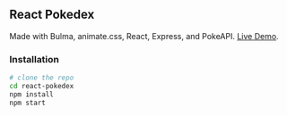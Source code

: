## React Pokedex
Made with Bulma, animate.css, React, Express, and PokeAPI. [Live Demo](http://pokedex.crisp.pw/).

### Installation

```sh
# clone the repo
cd react-pokedex
npm install
npm start 
```
